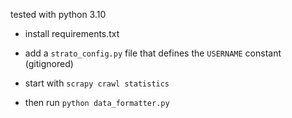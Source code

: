 tested with python 3.10

- install requirements.txt
- add a `strato_config.py` file that defines the `USERNAME` constant (gitignored)
- start with `scrapy crawl statistics`

- then run `python data_formatter.py`
